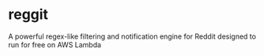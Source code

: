 # reggit
A powerful regex-like filtering and notification engine for Reddit designed to run for free on AWS Lambda
